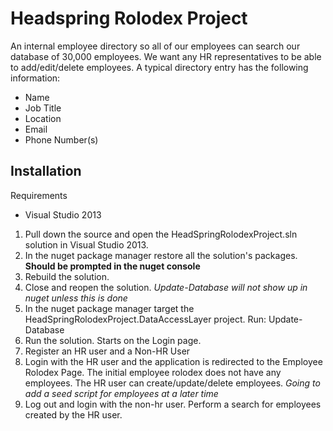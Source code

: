Headspring Rolodex Project
========================

An internal employee directory so all of our employees can search our database of 30,000 employees.
We want any HR representatives to be able to add/edit/delete employees.
A typical directory entry has the following information:

* Name
* Job Title
* Location
* Email
* Phone Number(s)
 
 ## Installation
 
 Requirements
 * Visual Studio 2013
 
 1. Pull down the source and open the HeadSpringRolodexProject.sln solution in Visual Studio 2013.
 2. In the nuget package manager restore all the solution's packages. **Should be prompted in the nuget console**
 3. Rebuild the solution.
 4. Close and reopen the solution. *Update-Database will not show up in nuget unless this is done*
 5. In the nuget package manager target the HeadSpringRolodexProject.DataAccessLayer project.
    Run: Update-Database
 6. Run the solution.  Starts on the Login page.  
 7. Register an HR user and a Non-HR User
 8. Login with the HR user and the application is redirected to the Employee Rolodex Page. The initial employee rolodex
    does not have any employees.  The HR user can create/update/delete employees.
	*Going to add a seed script for employees at a later time*
9.  Log out and login with the non-hr user.  Perform a search for employees created by the HR user.
 
